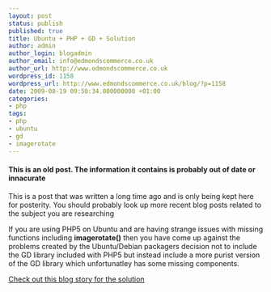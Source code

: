 ```yaml
---
layout: post
status: publish
published: true
title: Ubuntu + PHP + GD + Solution
author: admin
author_login: blogadmin
author_email: info@edmondscommerce.co.uk
author_url: http://www.edmondscommerce.co.uk
wordpress_id: 1158
wordpress_url: http://www.edmondscommerce.co.uk/blog/?p=1158
date: 2009-08-19 09:50:34.000000000 +01:00
categories:
- php
tags:
- php
- ubuntu
- gd
- imagerotate
---
```

<div class="oldpost"><h4>This is an old post. The information it contains is probably out of date or innacurate</h4>
<p>
This is a post that was written a long time ago and is only being kept here for posterity.
You should probably look up more recent blog posts related to the subject you are researching
</p>
</div>
If you are using PHP5 on Ubuntu and are having strange issues with missing functions including <strong>imagerotate()</strong> then you have come up against the problems created by the Ubuntu/Debian packagers decision not to include the GD library included with PHP5 but instead include a more purist version of the GD library which unfortunatley has some missing components.

<a href="http://cumu.li/2008/5/13/recompiling-php5-with-bundled-support-for-gd-on-ubuntu">Check out this blog story for the solution</a>

